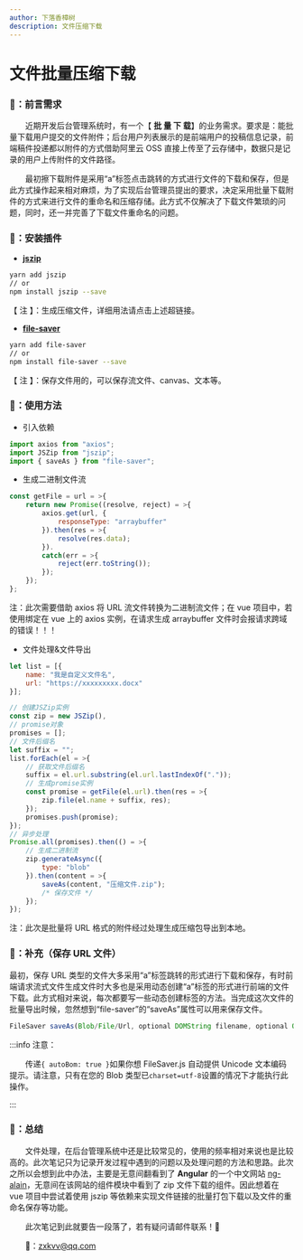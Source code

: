 ```yaml
---
author: 下落香樟树
description: 文件压缩下载
---
```


# 文件批量压缩下载

### 🚀：前言需求

&emsp;&emsp;近期开发后台管理系统时，有一个【 **批 量 下 载**】的业务需求。要求是：能批量下载用户提交的文件附件；后台用户列表展示的是前端用户的投稿信息记录，前端稿件投递都以附件的方式借助阿里云 OSS 直接上传至了云存储中，数据只是记录的用户上传附件的文件路径。

&emsp;&emsp;最初擦下载附件是采用“a”标签点击跳转的方式进行文件的下载和保存，但是此方式操作起来相对麻烦，为了实现后台管理员提出的要求，决定采用批量下载附件的方式来进行文件的重命名和压缩存储。此方式不仅解决了下载文件繁琐的问题，同时，还一并完善了下载文件重命名的问题。

### 🍉：安装插件

-   [**jszip**](https://stuk.github.io/jszip/)

```bash title="插件安装"
yarn add jszip
// or
npm install jszip --save
```

【 注 】：生成压缩文件，详细用法请点击上述超链接。

-   [**file-saver**](https://github.com/eligrey/FileSaver.js#readme)

```bash title="插件安装"
yarn add file-saver
// or
npm install file-saver --save
```

【 注 】：保存文件用的，可以保存流文件、canvas、文本等。

### 🍎：使用方法

-   引入依赖

```javascript title="引入依赖"
import axios from "axios";
import JSZip from "jszip";
import { saveAs } from "file-saver";
```

-   生成二进制文件流

```javascript title="生成文件流"
const getFile = url = >{
	return new Promise((resolve, reject) = >{
		axios.get(url, {
			responseType: "arraybuffer"
		}).then(res = >{
			resolve(res.data);
		}).
		catch(err = >{
			reject(err.toString());
		});
	});
};
```

注：此次需要借助 axios 将 URL 流文件转换为二进制流文件；在 vue 项目中，若使用绑定在 vue 上的 axios 实例，在请求生成 arraybuffer 文件时会报请求跨域的错误！！！

-   文件处理&文件导出

```javascript title="文件导出"
let list = [{
	name: "我是自定义文件名",
	url: "https://xxxxxxxxx.docx"
}];

// 创建JSZip实例
const zip = new JSZip(),
// promise对象
promises = [];
// 文件后缀名
let suffix = "";
list.forEach(el = >{
	// 获取文件后缀名
	suffix = el.url.substring(el.url.lastIndexOf("."));
	// 生成promise实例
	const promise = getFile(el.url).then(res = >{
		zip.file(el.name + suffix, res);
	});
	promises.push(promise);
});
// 异步处理
Promise.all(promises).then(() = >{
	// 生成二进制流
	zip.generateAsync({
		type: "blob"
	}).then(content = >{
		saveAs(content, "压缩文件.zip");
		/* 保存文件 */
	});
});
```

注：此次是批量将 URL 格式的附件经过处理生成压缩包导出到本地。

### 🙅‍：补充（保存 URL 文件）

最初，保存 URL 类型的文件大多采用“a”标签跳转的形式进行下载和保存，有时前端请求流式文件生成文件时大多也是采用动态创建“a”标签的形式进行前端的文件下载。此方式相对来说，每次都要写一些动态创建标签的方法。当完成这次文件的批量导出时候，忽然想到“file-saver”的“saveAs”属性可以用来保存文件。

```javascript title="保存 URL 文件"
FileSaver saveAs(Blob/File/Url, optional DOMString filename, optional Object { autoBom })
```

:::info 注意：

&emsp;&emsp;传递`{ autoBom: true }`如果你想 FileSaver.js 自动提供 Unicode 文本编码提示。请注意，只有在您的 Blob 类型已`charset=utf-8`设置的情况下才能执行此操作。

:::

### 🐒：总结

&emsp;&emsp;文件处理，在后台管理系统中还是比较常见的，使用的频率相对来说也是比较高的。此次笔记只为记录开发过程中遇到的问题以及处理问题的方法和思路。此次之所以会想到此中办法，主要是无意间翻看到了 **Angular** 的一个中文网站 [ng-alain](https://ng-alain.com/zh)，无意间在该网站的组件模块中看到了 zip 文件下载的组件。因此想着在 vue 项目中尝试着使用 jszip 等依赖来实现文件链接的批量打包下载以及文件的重命名保存等功能。

&emsp;&emsp;此次笔记到此就要告一段落了，若有疑问请邮件联系！🍎

&emsp;&emsp;📮：<zxkvv@qq.com>
